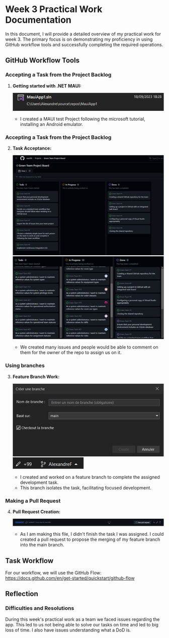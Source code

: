 # Week 3 Practical Work Documentation

In this document, I will provide a detailed overview of my practical work for week 3. The primary focus is on demonstrating my proficiency in using GitHub workflow tools and successfully completing the required operations.

## GitHub Workflow Tools

### Accepting a Task from the Project Backlog

1. **Getting started with .NET MAUI:**

   ![Getting started with .NET MAUI](images/2screenshot4.png)

   - I created a MAUI test Project following the microsoft tutorial, installing an Android emulator.

### Accepting a Task from the Project Backlog

2. **Task Acceptance:**

   ![Task Acceptance](images/2screenshot1.png)
   ![Task Acceptance](images/2screenshot5.png)

   - We created many issues and people would be able to comment on them for the owner of the repo to assign us on it.


### Using branches

3. **Feature Branch Work:**

   ![Feature Branch Work](images/2screenshot3.png)
   ![Feature Branch Work](images/2screenshot7.png)

   - I created and worked on a feature branch to complete the assigned development task.
   - This branch isolates the task, facilitating focused development.



### Making a Pull Request

4. **Pull Request Creation:**

   ![Pull Request Creation](images/2screenshot6.png)

   - As I am making this file, I didn't finish the task I was assigned. I could created a pull request to propose the merging of my feature branch into the main branch.

## Task Workflow

For our workflow, we will use the GitHub Flow: https://docs.github.com/en/get-started/quickstart/github-flow

## Reflection

### Difficulties and Resolutions

During this week's practical work as a team we faced issues regarding the app. This led to us not being able to solve our tasks on time and led to big loss of time. I also have issues understanding what a DoD is.



